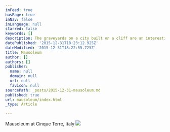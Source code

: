```yaml
---
inFeed: true
hasPage: true
inNav: false
inLanguage: null
starred: false
keywords: []
description: The graveyards on a city built on a cliff are an interesting study in space management.
datePublished: '2015-12-31T18:23:12.925Z'
dateModified: '2015-12-31T18:22:55.725Z'
title: Mausoleum
author: []
authors: []
publisher:
  name: null
  domain: null
  url: null
  favicon: null
sourcePath: _posts/2015-12-31-mausoleum.md
published: true
url: mausoleum/index.html
_type: Article

---
```

Mausoleum at Cinque Terre, Italy
![](https://the-grid-user-content.s3-us-west-2.amazonaws.com/1b487437-734a-47f2-9006-18c03d94bc05.jpg)